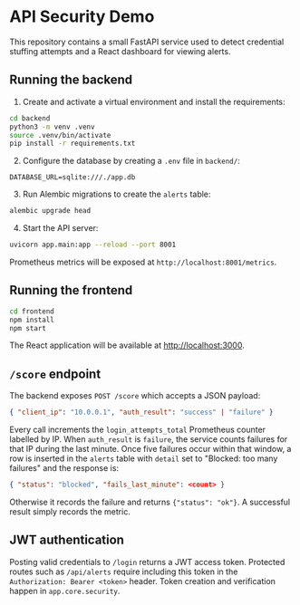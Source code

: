 # API Security Demo

This repository contains a small FastAPI service used to detect credential stuffing attempts and a React dashboard for viewing alerts.

## Running the backend

1. Create and activate a virtual environment and install the requirements:

```bash
cd backend
python3 -m venv .venv
source .venv/bin/activate
pip install -r requirements.txt
```

2. Configure the database by creating a `.env` file in `backend/`:

```env
DATABASE_URL=sqlite:///./app.db
```

3. Run Alembic migrations to create the `alerts` table:

```bash
alembic upgrade head
```

4. Start the API server:

```bash
uvicorn app.main:app --reload --port 8001
```

Prometheus metrics will be exposed at `http://localhost:8001/metrics`.

## Running the frontend

```bash
cd frontend
npm install
npm start
```

The React application will be available at [http://localhost:3000](http://localhost:3000).

## `/score` endpoint

The backend exposes `POST /score` which accepts a JSON payload:

```json
{ "client_ip": "10.0.0.1", "auth_result": "success" | "failure" }
```

Every call increments the `login_attempts_total` Prometheus counter labelled by IP. When `auth_result` is `failure`, the service counts failures for that IP during the last minute. Once five failures occur within that window, a row is inserted in the `alerts` table with `detail` set to "Blocked: too many failures" and the response is:

```json
{ "status": "blocked", "fails_last_minute": <count> }
```

Otherwise it records the failure and returns `{"status": "ok"}`. A successful result simply records the metric.

## JWT authentication

Posting valid credentials to `/login` returns a JWT access token. Protected routes such as `/api/alerts` require including this token in the `Authorization: Bearer <token>` header. Token creation and verification happen in `app.core.security`.
